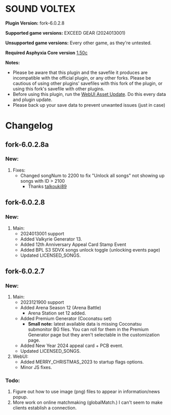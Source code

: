 # SOUND VOLTEX

**Plugin Version:** fork-6.0.2.8

**Supported game versions:** EXCEED GEAR (2024013001)

**Unsupported game versions:** Every other game, as they're untested.

**Required Asphyxia Core version** [1.50c](https://github.com/asphyxia-core/asphyxia-core.github.io/releases/tag/v1.50)

**Notes:**
- Please be aware that this plugin and the savefile it produces are incompatible with the official plugin, or any other forks. Please be cautious of using other plugins' savefiles with this fork of the plugin, or using this fork's savefile with other plugins.
- Before using this plugin, run the [WebUI Asset Update](/plugin/sdvx@asphyxia/update%20webui%20assets). Do this every data and plugin update.
- Please back up your save data to prevent unwanted issues (just in case)


Changelog
===========
## fork-6.0.2.8a

### New:

1. Fixes:
	- Changed songNum to 2200 to fix "Unlock all songs" not showing up songs with ID > 2100
		- Thanks [talkouki89](https://github.com/talkouki89)


## fork-6.0.2.8

### New:

1. Main:
	- 2024013001 support
	- Added Valkyrie Generator 13.
	- Added 12th Anniversary Appeal Card Stamp Event
	- Added BPL S3 SDVX songs unlock toggle (unlocking events page)
	- Updated LICENSED_SONGS.


## fork-6.0.2.7

### New:

1. Main:
	- 2023121900 support
	- Added Arena Season 12 (Arena Battle)
		- Arena Station set 12 added.
	- Added Premium Generator (Coconatsu set)
		- **Small note:** latest available data is missing Coconatsu submonitor BG files. You can roll for them in the Premium Generator page but they aren't selectable in the customization page.
	- Added New Year 2024 appeal card + PCB event.
	- Updated LICENSED_SONGS.
2. WebUI:
	- Added MERRY_CHRISTMAS_2023 to startup flags options.
	- Minor JS fixes.

### Todo:

1. Figure out how to use image (png) files to appear in information/news popup.
2. More work on online matchmaking (globalMatch.) I can't seem to make clients establish a connection.

